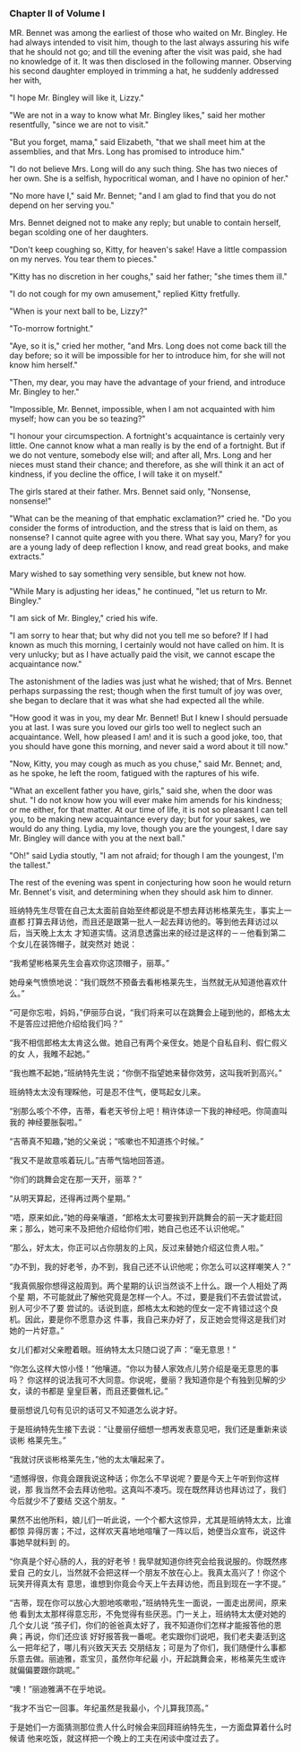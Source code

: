 ### Chapter II of Volume I

 MR. Bennet was among the earliest of those who waited on Mr. Bingley. He had always intended to visit him, though to the last always assuring his wife that he should not go; and till the evening after the visit was paid, she had no knowledge of it. It was then disclosed in the following manner. Observing his second daughter employed in trimming a hat, he suddenly addressed her with,

"I hope Mr. Bingley will like it, Lizzy."

"We are not in a way to know what Mr. Bingley likes," said her mother resentfully, "since we are not to visit."

"But you forget, mama," said Elizabeth, "that we shall meet him at the assemblies, and that Mrs. Long has promised to introduce him."

"I do not believe Mrs. Long will do any such thing. She has two nieces of her own. She is a selfish, hypocritical woman, and I have no opinion of her."

"No more have I," said Mr. Bennet; "and I am glad to find that you do not depend on her serving you."

Mrs. Bennet deigned not to make any reply; but unable to contain herself, began scolding one of her daughters.

"Don't keep coughing so, Kitty, for heaven's sake! Have a little compassion on my nerves. You tear them to pieces."

"Kitty has no discretion in her coughs," said her father; "she times them ill."

"I do not cough for my own amusement," replied Kitty fretfully.

"When is your next ball to be, Lizzy?"

"To-morrow fortnight."

"Aye, so it is," cried her mother, "and Mrs. Long does not come back till the day before; so it will be impossible for her to introduce him, for she will not know him herself."

"Then, my dear, you may have the advantage of your friend, and introduce Mr. Bingley to her."

"Impossible, Mr. Bennet, impossible, when I am not acquainted with him myself; how can you be so teazing?"

"I honour your circumspection. A fortnight's acquaintance is certainly very little. One cannot know what a man really is by the end of a fortnight. But if we do not venture, somebody else will; and after all, Mrs. Long and her nieces must stand their chance; and therefore, as she will think it an act of kindness, if you decline the office, I will take it on myself."

The girls stared at their father. Mrs. Bennet said only, "Nonsense, nonsense!"

"What can be the meaning of that emphatic exclamation?" cried he. "Do you consider the forms of introduction, and the stress that is laid on them, as nonsense? I cannot quite agree with you there. What say you, Mary? for you are a young lady of deep reflection I know, and read great books, and make extracts."

Mary wished to say something very sensible, but knew not how.

"While Mary is adjusting her ideas," he continued, "let us return to Mr. Bingley."

"I am sick of Mr. Bingley," cried his wife.

"I am sorry to hear that; but why did not you tell me so before? If I had known as much this morning, I certainly would not have called on him. It is very unlucky; but as I have actually paid the visit, we cannot escape the acquaintance now."

The astonishment of the ladies was just what he wished; that of Mrs. Bennet perhaps surpassing the rest; though when the first tumult of joy was over, she began to declare that it was what she had expected all the while.

"How good it was in you, my dear Mr. Bennet! But I knew I should persuade you at last. I was sure you loved our girls too well to neglect such an acquaintance. Well, how pleased I am! and it is such a good joke, too, that you should have gone this morning, and never said a word about it till now."

"Now, Kitty, you may cough as much as you chuse," said Mr. Bennet; and, as he spoke, he left the room, fatigued with the raptures of his wife.

"What an excellent father you have, girls," said she, when the door was shut. "I do not know how you will ever make him amends for his kindness; or me either, for that matter. At our time of life, it is not so pleasant I can tell you, to be making new acquaintance every day; but for your sakes, we would do any thing. Lydia, my love, though you are the youngest, I dare say Mr. Bingley will dance with you at the next ball."

"Oh!" said Lydia stoutly, "I am not afraid; for though I am the youngest, I'm the tallest."

The rest of the evening was spent in conjecturing how soon he would return Mr. Bennet's visit, and determining when they should ask him to dinner.

班纳特先生尽管在自己太太面前自始至终都说是不想去拜访彬格莱先生，事实上一直都 打算去拜访他，而且还是跟第一批人一起去拜访他的。等到他去拜访过以后，当天晚上太太 才知道实情。这消息透露出来的经过是这样的－－他看到第二个女儿在装饰帽子，就突然对 她说：

“我希望彬格莱先生会喜欢你这顶帽子，丽萃。”

她母亲气愤愤地说：“我们既然不预备去看彬格莱先生，当然就无从知道他喜欢什 么。”

“可是你忘啦，妈妈，”伊丽莎白说，“我们将来可以在跳舞会上碰到他的，郎格太太 不是答应过把他介绍给我们吗？”

“我不相信郎格太太肯这么做。她自己有两个亲侄女。她是个自私自利、假仁假义的女 人，我睢不起她。”

“我也瞧不起她，”班纳特先生说；“你倒不指望她来替你效劳，这叫我听到高兴。”

班纳特太太没有理睬他，可是忍不住气，便骂起女儿来。

“别那么咳个不停，吉蒂，看老天爷份上吧！稍许体谅一下我的神经吧。你简直叫我的 神经要胀裂啦。”

“吉蒂真不知趣，”她的父亲说；“咳嗽也不知道拣个时候。”

“我又不是故意咳着玩儿。”吉蒂气恼地回答道。

“你们的跳舞会定在那一天开，丽萃？”

“从明天算起，还得再过两个星期。”

“唔，原来如此，”她的母亲嚷道，“郎格太太可要挨到开跳舞会的前一天才能赶回 来；那么，她可来不及把他介绍给你们啦，她自己也还不认识他呢。”

“那么，好太太，你正可以占你朋友的上风，反过来替她介绍这位贵人啦。”

“办不到，我的好老爷，办不到，我自己还不认识他呢；你怎么可以这样嘲笑人？”

“我真佩服你想得这般周到。两个星期的认识当然谈不上什么。跟一个人相处了两个星 期，不可能就此了解他究竟是怎样一个人。不过，要是我们不去尝试尝试，别人可少不了要 尝试的。话说到底，郎格太太和她的侄女一定不肯错过这个良机。因此，要是你不愿意办这 件事，我自己来办好了，反正她会觉得这是我们对她的一片好意。”

女儿们都对父亲瞪着眼。班纳特太太只随口说了声：“毫无意思！”

“你怎么这样大惊小怪！”他嚷道。“你以为替人家效点儿劳介绍是毫无意思的事吗？ 你这样的说法我可不大同意。你说呢，曼丽？我知道你是个有独到见解的少女，读的书都是 皇皇巨著，而且还要做札记。”

曼丽想说几句有见识的话可又不知道怎么说才好。

于是班纳特先生接下去说：“让曼丽仔细想一想再发表意见吧，我们还是重新来谈谈彬 格莱先生。”

“我就讨厌谈彬格莱先生，”他的太太嚷起来了。

“遗憾得很，你竟会跟我说这种话；你怎么不早说呢？要是今天上午听到你这样说，那 我当然不会去拜访他啦。这真叫不凑巧。现在既然拜访也拜访过了，我们今后就少不了要结 交这个朋友。“

果然不出他所料，娘儿们一听此说，一个个都大这惊异，尤其是班纳特太太，比谁都惊 异得厉害；不过，这样欢天喜地地喧嚷了一阵以后，她便当众宣布，说这件事她早就料到 的。

“你真是个好心肠的人，我的好老爷！我早就知道你终究会给我说服的。你既然疼爱自 己的女儿，当然就不会把这样一个朋友不放在心上。我真太高兴了！你这个玩笑开得真太有 意思，谁想到你竟会今天上午去拜访他，而且到现在一字不提。”

“吉蒂，现在你可以放心大胆地咳嗽啦，”班纳特先生一面说，一面走出房间，原来他 看到太太那样得意忘形，不免觉得有些厌恶。门一关上，班纳特太太便对她的几个女儿说 “孩子们，你们的爸爸真太好了，我不知道你们怎样才能报答他的恩典；再说，你们还应该 好好报答我一番呢。老实跟你们说吧，我们老夫妻活到这么一把年纪了，哪儿有兴致天天去 交朋结友；可是为了你们，我们随便什么事都乐意去做。丽迪雅，乖宝贝，虽然你年纪最 小，开起跳舞会来，彬格莱先生或许就偏偏要跟你跳呢。”

“噢！”丽迪雅满不在乎地说。

“我才不当它一回事。年纪虽然是我最小，个儿算我顶高。”

于是她们一方面猜测那位贵人什么时候会来回拜班纳特先生，一方面盘算着什么时候请 他来吃饭，就这样把一个晚上的工夫在闲谈中度过去了。


